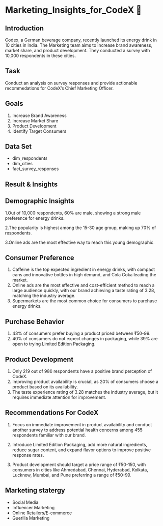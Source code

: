 # Marketing_Insights_for_CodeX 🚀

## Introduction

Codex, a German beverage company, recently launched its energy drink in 10 cities in India. The Marketing team aims to increase brand awareness, market share, and product development. They conducted a survey with 10,000 respondents in these cities.

## Task

Conduct an analysis on survey responses and provide actionable recommedations for CodeX’s Chief Marketing Officer.

## Goals

1. Increase Brand Awareness
2. Increase Market Share
3. Product Development
4. Identify Target Consumers

## Data Set

- dim_respondents
- dim_cities
- fact_survey_responses

## Result & Insights
## Demographic Insights

1.Out of 10,000 respondents, 60% are male, showing a strong male preference for energy drinks. 

2.The popularity is highest among the 15-30 age group, making up 70% of respondents. 

3.Online ads are the most effective way to reach this young demographic.

## Consumer Preference
1. Caffeine is the top expected ingredient in energy drinks, with compact cans and innovative bottles in high demand, and Cola Coka leading the market.
2. Online ads are the most effective and cost-efficient method to reach a large audience quickly, with our brand achieving a taste rating of 3.28, matching the industry average.
3. Supermarkets are the most common choice for consumers to purchase energy drinks.
## Purchase Behavior

1. 43% of consumers prefer buying a product priced between ₹50-99.
2. 40% of consumers do not expect changes in packaging, while 39% are open to trying Limited Edition Packaging.

## Product Development

1. Only 219 out of 980 respondents have a positive brand perception of CodeX.
2. Improving product availability is crucial, as 20% of consumers choose a product based on its availability.
3. The taste experience rating of 3.28 matches the industry average, but it requires immediate attention for improvement.

## Recommendations For CodeX

1. Focus on immediate improvement in product availability and conduct another survey to address potential health concerns among 455 respondents familiar with our brand.

2. Introduce Limited Edition Packaging, add more natural ingredients, reduce sugar content, and expand flavor options to improve positive response rates.

3. Product development should target a price range of ₹50-150, with consumers in cities like Ahmedabad, Chennai, Hyderabad, Kolkata, Lucknow, Mumbai, and Pune preferring a range of ₹50-99.

## Marketing statergy
- Social Media
- Influencer Marketing 
- Online Retailers/E-commerce 
- Guerilla Marketing


